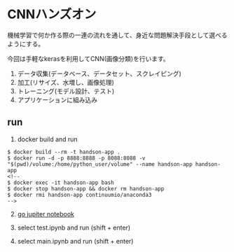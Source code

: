 # CNNハンズオン

機械学習で何か作る際の一連の流れを通して、身近な問題解決手段として選べるようにする。

今回は手軽なkerasを利用してCNN(画像分類)を行います。

1. データ収集(データベース、データセット、スクレイピング)
2. 加工(リサイズ、水増し、画像処理)
3. トレーニング(モデル設計、テスト)
4. アプリケーションに組み込み

## run

1. docker build and run

```
$ docker build --rm -t handson-app .
$ docker run -d -p 8888:8888 -p 8088:8088 -v "$(pwd)/volume:/home/python_user/volume" --name handson-app handson-app
<!--
$ docker exec -it handson-app bash
$ docker stop handson-app && docker rm handson-app
$ docker rmi handson-app continuumio/anaconda3
-->
```

2. [go jupiter notebook](http://localhost:8888/tree)

3. select test.ipynb and run (shift + enter)

4. select main.ipynb and run (shift + enter)